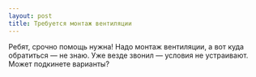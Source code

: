 ```yaml
---
layout: post 
title: Требуется монтаж вентиляции 
--- 
```

Ребят, срочно помощь нужна! Надо монтаж вентиляции, а вот куда обратиться — не знаю. Уже везде звонил — условия не устраивают. Может подкинете варианты?